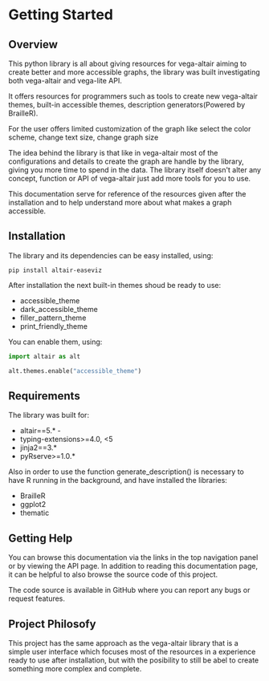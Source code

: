 # Getting Started

## Overview

This python library is all about giving resources for vega-altair aiming to create
better and more accessible graphs, the library was built investigating both vega-altair and vega-lite API.

It offers resources for programmers such as tools to create new vega-altair themes, built-in accessible themes,
description generators(Powered by BrailleR).

For the user offers limited customization of the graph like select the color scheme, change text size, change graph size

The idea behind the library is that like in vega-altair most of the configurations and details to create the graph are
handle by the library, giving you more time to spend in the data.
The library itself doesn't alter any concept, function or API of vega-altair just add more tools for you to use.

This documentation serve for reference of the resources given after the installation and to help understand more about
what makes a graph accessible.

## Installation

The library and its dependencies can be easy installed, using:

```
pip install altair-easeviz
```

After installation the next built-in themes shoud be ready to use:

- accessible_theme
- dark_accessible_theme
- filler_pattern_theme
- print_friendly_theme

You can enable them, using:

``` py
import altair as alt

alt.themes.enable("accessible_theme")
```

## Requirements
The library was built for:

- altair==5.* -
- typing-extensions>=4.0, <5
- jinja2==3.* 
- pyRserve>=1.0.*

Also in order to use the function generate_description() is necessary to have R running in the background, and have installed the libraries:

- BrailleR
- ggplot2
- thematic


## Getting Help

You can browse this documentation via the links in the top navigation panel or by viewing the API page. 
In addition to reading this documentation page, it can be helpful to also browse the source code of this project.

The code source is available in GitHub where you can report any bugs or request features.


## Project Philosofy
This project has the same approach as the vega-altair library that is a simple user interface 
which focuses most of the resources in a experience ready to use after installation, but with the posibility to still 
be abel to create something more complex and complete.

